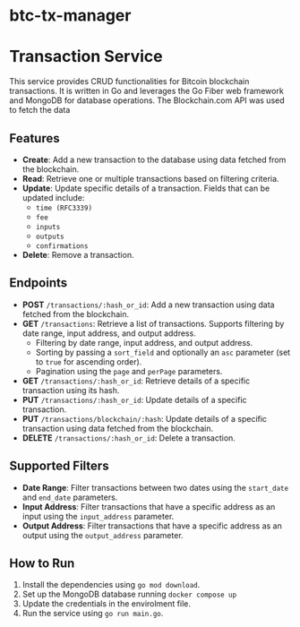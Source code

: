 # btc-tx-manager

# Transaction Service

This service provides CRUD functionalities for Bitcoin blockchain transactions. It is written in Go and leverages the Go Fiber web framework and MongoDB for database operations.
The Blockchain.com API was used to fetch the data

## Features

- **Create**: Add a new transaction to the database using data fetched from the blockchain.
- **Read**: Retrieve one or multiple transactions based on filtering criteria.
- **Update**: Update specific details of a transaction. Fields that can be updated include:
    - `time (RFC3339)` 
    - `fee`
    - `inputs`
    - `outputs`
    - `confirmations`
- **Delete**: Remove a transaction.

## Endpoints

- **POST** `/transactions/:hash_or_id`: Add a new transaction using data fetched from the blockchain.
- **GET** `/transactions`: Retrieve a list of transactions. Supports filtering by date range, input address, and output address.
  - Filtering by date range, input address, and output address.
  - Sorting by passing a `sort_field` and optionally an `asc` parameter (set to `true` for ascending order).
  - Pagination using the `page` and `perPage` parameters.
- **GET** `/transactions/:hash_or_id`: Retrieve details of a specific transaction using its hash.
- **PUT** `/transactions/:hash_or_id`: Update details of a specific transaction.
- **PUT** `/transactions/blockchain/:hash`: Update details of a specific transaction using data fetched from the blockchain.
- **DELETE** `/transactions/:hash_or_id`: Delete a transaction.

## Supported Filters

- **Date Range**: Filter transactions between two dates using the `start_date` and `end_date` parameters.
- **Input Address**: Filter transactions that have a specific address as an input using the `input_address` parameter.
- **Output Address**: Filter transactions that have a specific address as an output using the `output_address` parameter.

## How to Run

1. Install the dependencies using `go mod download`.
2. Set up the MongoDB database running `docker compose up`
3. Update the credentials in the envirolment file.
4. Run the service using `go run main.go`.
